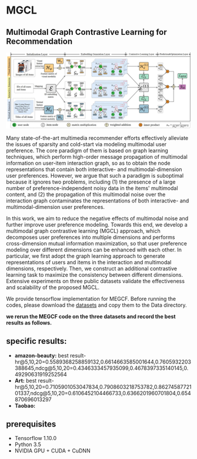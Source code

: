 # MGCL
## Multimodal Graph Contrastive Learning for Recommendation

![framework of MEGCF](model.jpg)

Many state-of-the-art multimedia recommender efforts effectively alleviate the issues of sparsity and cold-start via modeling multimodal user preference. The core paradigm of them is based on graph learning techniques, which perform high-order message propagation of multimodal information on  user-item interaction graph, so as to obtain the node representations that contain both interactive- and multimodal-dimension user preferences. However, we argue that such a paradigm is suboptimal because it ignores two problems, including (1) the presence of a large number of preference-independent noisy data in the items' multimodal content, and (2) the propagation of this multimodal noise over the interaction graph contaminates the representations of both interactive- and multimodal-dimension user preferences.

In this work, we aim to reduce the negative effects of multimodal noise and further improve user preference modeling. Towards this end, we develop a multimodal graph contrastive learning (MGCL) approach, which decomposes user preferences into multiple dimensions and performs cross-dimension mutual information maximization, so that user preference modeling over different dimensions can be enhanced with each other. In particular, we first adopt the graph learning approach to generate representations of users and items in the interaction and multimodal dimensions, respectively. Then, we construct an additional contrastive learning task to maximize the consistency between different dimensions. Extensive experiments on three public datasets validate the effectiveness and scalability of the proposed MGCL.

We provide tensorflow implementation for MEGCF. Before running the codes, please download the [datasets](https://baidu.com) and copy them to the Data directory.

**we rerun the MEGCF code on the three datasets and record the best results as follows.**

## specific results:
- **amazon-beauty:** best result- hr@5,10,20=0.5589368258859132,0.6614663585001644,0.7605932203388645,ndcg@5,10,20=0.4346333457935099,0.4678397335140145,0.49290631919252564
- **Art:** best result- hr@5,10,20=0.7105901053047834,0.7908603218753782,0.8627458772101337,ndcg@5,10,20=0.6106452104466733,0.6366201960701804,0.654870696013297
- **Taobao:**


## prerequisites

- Tensorflow 1.10.0
- Python 3.5
- NVIDIA GPU + CUDA + CuDNN
